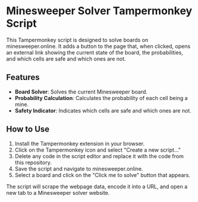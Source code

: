 # Minesweeper Solver Tampermonkey Script

This Tampermonkey script is designed to solve boards on minesweeper.online. It adds a button to the page that, when clicked, opens an external link showing the current state of the board, the probabilities, and which cells are safe and which ones are not.

## Features

- **Board Solver**: Solves the current Minesweeper board.
- **Probability Calculation**: Calculates the probability of each cell being a mine.
- **Safety Indicator**: Indicates which cells are safe and which ones are not.

## How to Use

1. Install the Tampermonkey extension in your browser.
2. Click on the Tampermonkey icon and select "Create a new script..."
3. Delete any code in the script editor and replace it with the code from this repository.
4. Save the script and navigate to minesweeper.online.
5. Select a board and click on the "Click me to solve" button that appears.

The script will scrape the webpage data, encode it into a URL, and open a new tab to a Minesweeper solver website.
